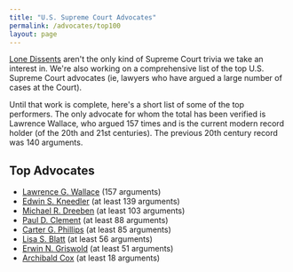 ```yaml
---
title: "U.S. Supreme Court Advocates"
permalink: /advocates/top100
layout: page
---
```


[Lone Dissents](/cases/loners) aren't the only kind of Supreme Court trivia we take an interest in.  We're also working
on a comprehensive list of the top U.S. Supreme Court advocates (ie, lawyers who have argued a large number of cases at the Court).

Until that work is complete, here's a short list of some of the top performers.  The only advocate for whom the total has been
verified is Lawrence Wallace, who argued 157 times and is the current modern record holder (of the 20th and 21st centuries).
The previous 20th century record was 140 arguments.

## Top Advocates

- [Lawrence G. Wallace](/advocates/top100/lawrence_wallace) (157 arguments)
- [Edwin S. Kneedler](/advocates/top100/edwin_kneedler) (at least 139 arguments)
- [Michael R. Dreeben](/advocates/top100/michael_dreeben) (at least 103 arguments)
- [Paul D. Clement](/advocates/top100/paul_clement) (at least 88 arguments)
- [Carter G. Phillips](/advocates/top100/carter_phillips) (at least 85 arguments)
- [Lisa S. Blatt](/advocates/top100/lisa_blatt) (at least 56 arguments)
- [Erwin N. Griswold](/advocates/top100/erwin_griswold) (at least 51 arguments)
- [Archibald Cox](/advocates/top100/archibald_cox) (at least 18 arguments)
